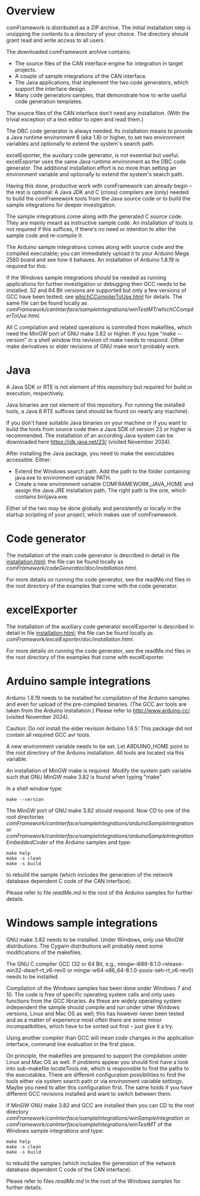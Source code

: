 <!-- Installation -->

# Overview

comFramework is distributed as a ZIP archive. The initial installation
step is unzipping the contents to a directory of your choice. The
directory should grant read and write access to all users.

The downloaded comFramework archive contains:

-   The source files of the CAN interface engine for integration
    in target projects.
-   A couple of sample integrations of the CAN interface.
-   The Java applications, that implement the two code generators, which
    support the interface design.
-   Many code generators samples, that demonstrate how to write useful
    code generation templates.

The source files of the CAN interface don't need any installation. (With
the trivial exception of a text editor to open and read them.)

The DBC code generator is always needed. Its installation means to provide
a Java runtime environment 8 (aka 1.8) or higher, to set two environment
variables and optionally to extend the system's search path.

excelExporter, the auxiliary code generator, is not essential but useful.
excelExporter uses the same Java runtime environment as the DBC code
generator. The additional installation effort is no more than setting an
environment variable and optionally to extend the system's search path.

Having this done, productive work with comFramework can already begin
&ndash; the rest is optional: A Java JDK and C (cross) compilers are
(only) needed to build the comFramework tools from the Java source code or
to build the sample integrations for deeper investigation.

The sample integrations come along with the generated C source code. They
are mainly meant as instructive sample code. An installation of tools is
not required if this suffices, if there's no need or intention to alter
the sample code and re-compile it:

The Arduino sample integrations comes along with source code and the
compiled executable; you can immediately upload it to your Arduino Mega
2560 board and see how it behaves. An installation of Arduino 1.8.19 is
required for this.

If the Windows sample integrations should be needed as running
applications for further investigation or debugging then GCC needs to be
installed. 32 and 64 Bit versions are supported but only a few versions of
GCC have been tested; see
[whichCCompilerToUse.html](https://petervranken.github.io/comFramework/canInterface/sampleIntegrations/winTestMT/whichCCompilerToUse.html)
for details. The same file can be found locally as
*comFramework/canInterface/sampleIntegrations/winTestMT/whichCCompilerToUse.html*.

All C compilation and related operations is controlled from makefiles,
which need the MinGW port of GNU make 3.82 or higher. If you type "make
--version" in a shell window this revision of make needs to respond. Other
make derivatives or elder revisions of GNU make won't probably work.

# Java

A Java SDK or RTE is not element of this repository but required for build
or execution, respectively.

Java binaries are not element of this repository. For running the
installed tools, a Java 8 RTE suffices (and should be found on nearly any
machine).

If you don't have suitable Java binaries on your machine or if you want
to build the tools from source code then a Java SDK of version 23
or higher is recommended. The installation of an according Java system can
be downloaded here <https://jdk.java.net/23/> (visited November 2024).

After installing the Java package, you need to make the executables
accessible. Either:

- Extend the Windows search path. Add the path to the folder containing
  java.exe to environment variable PATH.
- Create a new environment variable COMFRAMEWORK\_JAVA\_HOME and assign
  the Java JRE installation path. The right path is the one, which
  contains bin\\java.exe.

Either of the two may be done globally and persistently or locally in the
startup scripting of your project, which makes use of comFramework.

# Code generator

The installation of the main code generator is described in detail in file
[installation.html](https://petervranken.github.io/comFramework/codeGenerator/doc/installation.html); the file can be found locally as
*comFramework/codeGenerator/doc/installation.html*.

For more details on running the code generator, see the readMe.md files in
the root directory of the examples that come with the code generator. 

# excelExporter

The installation of the auxiliary code generator excelExporter is
described in detail in file [installation.html](https://petervranken.github.io/comFramework/excelExporter/doc/installation.html); the file can be found locally as
*comFramework/excelExporter/doc/installation.html*.

For more details on running the code generator, see the readMe.md files in
the root directory of the examples that come with excelExporter. 

# Arduino sample integrations

Arduino 1.8.19 needs to be installed for compilation of the Arduino
samples and even for upload of the pre-compiled binaries. (The GCC avr
tools are taken from the Arduino installation.) Please refer to
<http://www.arduino.cc/> (visited November 2024).

Caution: Do not install the elder revision Arduino 1.6.5: This package did
not contain all required GCC avr tools.

A new environment variable needs to be set. Let ARDUINO_HOME point to
the root directory of the Arduino installation. All tools are located
via this variable.

An installation of MinGW make is required. Modify the system path
variable such that GNU MinGW make 3.82 is found when typing "make".

In a shell window type:

    make --version

The MinGW port of GNU make 3.82 should respond. Now CD to one of the root
directories *comFramework/canInterface/sampleIntegrations/arduinoSampleIntegration*
or *comFramework/canInterface/sampleIntegrations/arduinoSampleIntegrationEmbeddedCoder*
of the Arduino samples and type:

    make help
    make -s clean
    make -s build

to rebuild the sample (which includes the generation of the network database
dependent C code of the CAN interface).

Please refer to file *readMe.md* in the root of the Arduino samples for
further details.

# Windows sample integrations

GNU make 3.82 needs to be installed. Under Windows, only use MinGW
distributions. The Cygwin distributions will probably need some
modifications of the makefiles.

The GNU C compiler GCC (32 or 64 Bit, e.g.,
mingw-i686-8.1.0-release-win32-dwarf-rt_v6-rev0 or
mingw-w64-x86_64-8.1.0-posix-seh-rt_v6-rev0) needs to be installed.

Compilation of the Windows samples has been done under Windows 7 and 10.
The code is free of specific operating system calls and only uses
functions from the GCC libraries. As these are widely operating system
independent the sample should compile and run under other Windows
versions, Linux and Mac OS as well; this has however never been tested and
as a matter of experience most often there are some minor
incompatibilities, which have to be sorted out first &ndash; just give it
a try.

Using another compiler than GCC will mean code changes in the application
interface, command line evaluation in the first place.

On principle, the makefiles are prepared to support the compilation under
Linux and Mac OS as well. If problems appear you should first have a look
into sub-makefile *locateTools.mk*, which is responsible to find the paths
to the executables. There are different configuration possibilities to
find the tools either via system search path or via environment variable
settings. Maybe you need to alter this configuration first. The same holds
if you have different GCC revisions installed and want to switch between
them.

If MinGW GNU make 3.82 and GCC are installed then you can CD to the root
directory *comFramework/canInterface/sampleIntegrations/winSampleIntegration*
or *comFramework/canInterface/sampleIntegrations/winTestMT* of the Windows
sample integrations and type:

    make help
    make -s clean
    make -s build

to rebuild the samples (which includes the generation of the network
database dependent C code of the CAN interface).

Please refer to files *readMe.md* in the root of the Windows samples for
further details.
